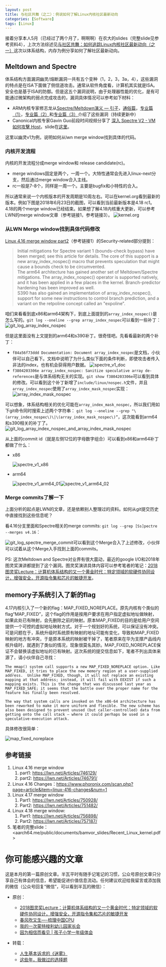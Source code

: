 ```yaml
---
layout: post
title: 与社区共舞（之二）：例说如何了解Linux内核社区最新动向
categories: [Software]
tags: [Linux]
---
```


接着分享本人5月（已经过了两个月了，啊啊啊）在农大的slides（完整slide见参考资料4），上次方法综述见[与社区共舞：如何追踪Linux内核社区最新动向（之一）](https://mp.weixin.qq.com/s?__biz=MzI5MzcwODYxMQ==&mid=2247483776&idx=1&sn=cfcd68120e95b3189b80e99f766bb6a4&chksm=ec6cb7acdb1b3eba24e78e672fce1ec48fc74fb138cdc4ccd5f8b85359ba61e7083e4581877b#rd)这次以体系结构，内存为例分享如何了解社区最新动向。

## Meltdown and Spectre
体系结构方面漏洞幽灵/熔断漏洞一共有五个变种（1，2，3，3a，4），这些漏洞的特点是在ISA下面做了侧信道攻击。通常从软件角度看，计算机其实就是ISA。安全也是基于ISA的防御。但是这五个漏洞说明，由于处理器性能的优化，是有可能通过微架构的弱点完成攻击的，漏洞具体情况可以参考如下材料：
* ARM内核专家修志龙从[Spectre/Meltdown演义 — 引子](https://mp.weixin.qq.com/s/CQC5uQrlluEpY36OV5-Mkw)，[通俗篇](https://mp.weixin.qq.com/s/ZTsCUHINDN1oGSg1u8QswQ)，[专业篇（1）](https://mp.weixin.qq.com/s/Iv4X4ZFeeM3nupx3BgseqA)，[专业篇（2）](https://mp.weixin.qq.com/s/VZrIBDbf9XqnEVTdV_AzOA)和[专业篇（3）](https://mp.weixin.qq.com/s/GsaVarmBca0qjFGAVQl_TA)介绍了这些漏洞（持续更新中）
* Canonical内核专家Gavin Guo前段时间视频分享了 [深入 Spectre V2 - VM 如何攻擊 Host](https://v.qq.com/x/page/a0691lzsc04.html)，slide在[这里](https://schd.ws/hosted_files/lc32018/da/Spectre%28v1%20v2%20v4%29%20V.S.%20Meltdown%28v3%29.pdf)。

这里以幽灵v1为例，说明如何从lwn merge window找到具体的代码。

### 内核开发流程

内核的开发流程分成merge window和 release candidate(rc)。
* merge windows固定是两个，一周一个。大特性通常会先进入linux-next分支，然后通过merge window合入主线。
* rc一般是7-8个，同样是一周一个。主要是bugfix和小特性的合入。

所以通常来说一个内核版本的开发周期是10周左右。可以在kernel.org看到最新的版本。例如下图是2018年6月23日的截图，可以看到当前最新版本是4.18 rc1。4.18的两个merge window已经结束。如果想了解4.18内核重大更新，可以参考LWN的merge window文章（参考链接1，参考链接3）。
![kernel.org](http://opuclx9sq.bkt.clouddn.com/2018-06-23-142052.png)

### 从LWN Merge window找到具体代码修改

[Linux 4.16 merge window part2](https://lwn.net/Articles/746791/)（参考链接1）的Security-related部分提到：

> Initial mitigations for Spectre variant 1 (bounds-check bypass) have been merged; see this article for details. The core of this support is a new array_index_nospec() macro that prevents speculation that might cause a bounds check to be circumvented.  
> The arm64 architecture has gained another set of Meltdown/Spectre mitigations. The array_index_nospec() operator is supported natively, and it has been applied in a few places in the kernel. Branch-predictor hardening has been improved as well.  
> S390 has also gained an implementation of array_index_nospec(), support for some new instructions to control branch prediction, and a variant on the retpoline concept called an "expoline".  

咱们来看看到底x86和arm64架构下，到底上面提到的`array_index_nospec()`是怎么写的。`git log --oneline --grep array_index_nospec`可以看到一些补丁：
![git_log_array_index_nospec](http://opuclx9sq.bkt.clouddn.com/2018-06-23-142201.png)

但是这里面没有上文提到的arm64和s390补丁。很奇怪吧。先看看最新的两个补丁：

* `f84a56f73ddd Documentation: Document array_index_nospec`是文档，小伙伴可以自己看下。文档中说明了为什么类似下面的条件判断，即使攻击者传入非法的index，也有机会获得用户数据。
  ![spectre_v1_doc](http://opuclx9sq.bkt.clouddn.com/2018-06-23-142603.jpg)
* `f3804203306e array_index_nospec: Sanitize speculative array de-references`是与体系结构无关的实现。`git show f3804203306e`可以看到具体的修改。可以看到这个补丁新增了`include/linux/nospec.h`文件，并且`array_index_nospec`使用了`array_index_mask_nospec`实现：![array_index_mask_nospec](http://opuclx9sq.bkt.clouddn.com/2018-06-23-142535.png)

可以想象，体系结构相关的优化可能在`array_index_mask_nospec`，所以我们用如下git命令同时搜索上述两个字符串：
`git log --oneline --grep "\(array_index_nospec\)\|\(array_index_mask_nospec\)”`，这次能看到arm64和s390相关的补丁了。
![git_log_array_index_nospec_and_array_index_mask_nospec](http://opuclx9sq.bkt.clouddn.com/2018-07-14-045408.png)

从上面的commit id（就是左侧12位的字母数字组合）可以看到x86和arm64补丁都做了什么：
* x86

  ![spectre_v1_x86](http://opuclx9sq.bkt.clouddn.com/2018-06-23-142500.jpg)

* arm64

  ![spectre_v1_arm64_01](http://opuclx9sq.bkt.clouddn.com/2018-06-23-142344.jpg)![spectre_v1_arm64_02](http://opuclx9sq.bkt.clouddn.com/2018-06-23-142355.jpg)

### Merge commits了解一下

上面分析的起点是LWN的文章，还是依赖别人整理过的资料。如何从git提交历史中直接找到这些信息呢？

看4.16分支里面和Spectre相关的merge commits: `git log --grep [Ss]pectre --merges v4.16`：

![git_log_spectre_merge_commit](http://opuclx9sq.bkt.clouddn.com/2018-07-14-053858.png)可以看到这个Merge合入了上述修改，小伙伴可以试着从这个Merge入手找到上面的commits。

PS: 这次Meltdown and Spectre对业界有很大震动，最近的google I/O和2018年图灵奖演讲都提到了这个漏洞。图灵奖演讲具体内容可以参考笔者的笔记：[2018图灵奖Lecture：计算机体系结构的又一个黄金时代：特定领域的软硬件协同设计，增强安全，开源指令集和芯片的敏捷开发](https://mp.weixin.qq.com/s/D52QGaBlE6sRglP1Rt9KcA)。

## memory子系统引入了新的flag
4.17内核引入了一个新的flag：MAP_FIXED_NOREPLACE。原先内核有个类似的flag“MAP_FIXED”，这个flag的作用是按用户要求在用户指定虚拟地址做映射，如果此处已有映射，会先删除之前的映射。原本MAP_FIXED的目的是给用户空间提供一个可控的虚拟地址映射方式。对于一个规划好的系统，可以保证没有冲突。可是问题在于，系统升级时系统原有映射的地址可能有变化，导致和MAP_FIXED映射的地方有冲突，于是原本系统的映射被干掉了，笔者原来在华为支撑产品线内核升级时，就遇到了类似的情况，现象很莫名其妙。MAP_FIXED_NOREPLACE保证不会替换该虚拟地址的已有映射。这次系统的提交信息如下，笔者不列出具体来源了，请小伙伴自己寻找：

```
The mmap() system call supports a new MAP_FIXED_NOREPLACE option. Like MAP_FIXED, it tries to place the new memory region at a user-supplied address.  Unlike MAP_FIXED, though, it will not replace an existing mapping at that address; instead, it will fail with EEXIST if such a mapping exists. This is the change that was discussed last year as MAP_FIXED_SAFE; it seems that the battle over the proper name for the feature has finally been resolved.
```

```
The way that system calls are invoked on the x86-64 architecture has been reworked to make it more uniform and flexible. The new scheme has also been designed to prevent unused (but caller-controlled) data from getting onto the call stack — where it could perhaps be used in a speculative-execution attack.
```

具体修改很简单：

![map_fixed_noreplace](http://opuclx9sq.bkt.clouddn.com/2018-06-23-142257.jpg)

## 参考链接
1. Linux 4.16 merge window
	1. part1: <https://lwn.net/Articles/746129/>
	2. part2: <https://lwn.net/Articles/746791/>
2. Linux 4.16 Changes：<https://www.phoronix.com/scan.php?page=article&item=linux-416-changes&num=1>
3. Linux 4.17 merge window
	1. Part1: <https://lwn.net/Articles/750928/>
	2. Part2: <https://lwn.net/Articles/751482/>
4.  Linux 4.18 merge window:
    1. Part1: <https://lwn.net/Articles/756898/>
    2. Part2: <https://lwn.net/Articles/757187/>
5. 笔者的完整slide：<aarch64.me/public/documents/bamvor_slides/Recent_Linux_kernel.pdf>

# 你可能感兴趣的文章

这是本月的第一篇原创文章。半瓦平时有随手记笔记的习惯，公众号原创文章只分享自己有体会的信息，希望能促进价值信息流动。任何建议欢迎给我留言或添加我的微信（公众号回复“微信”，可以看到半瓦的微信）：

- 原创：

  - [2018图灵奖Lecture：计算机体系结构的又一个黄金时代：特定领域的软硬件协同设计，增强安全，开源指令集和芯片的敏捷开发](https://mp.weixin.qq.com/s?__biz=MzI5MzcwODYxMQ==&mid=2247483810&idx=1&sn=7da1d609b0d8d3c91a5fee82d2b5551a&chksm=ec6cb78edb1b3e98d5f201457d69c08565e28757be2ff36a97b40e5d1e24d5eeea006812b54a&scene=21#wechat_redirect)
  - [春风吹又生—-梳理中国CPU](http://mp.weixin.qq.com/s?__biz=MzI5MzcwODYxMQ==&mid=2247483744&idx=1&sn=c1e047036062dd97aae70cd8d6682f41&chksm=ec6cb74cdb1b3e5a9a21be4b24519a125e071461c02fb4e962c839e2647824ffd313d542b9ae&scene=21#wechat_redirect)
  - [我的一次蒙特梭利幼儿园家长会](https://mp.weixin.qq.com/s?__biz=MzI5MzcwODYxMQ==&mid=2247483711&idx=1&sn=3e20719546efd189d971f3d0550c3e08&chksm=ec6cb713db1b3e0592f911a7cc1e640bf87425679be4b623658e0f1329e7e51577b1964eed9f&scene=21#wechat_redirect)
  - [因为相信而看见 \| 孩子小学一年级体会](https://mp.weixin.qq.com/s?__biz=MzI5MzcwODYxMQ==&mid=2247483815&idx=1&sn=e97e0feb9b9d75e3d710dc2cbd1f9340&chksm=ec6cb78bdb1b3e9d86e2354bd56035619de3adf8fe6f96a858dd58a3098181503c007676faa9&scene=21#wechat_redirect)

- 转载：

  - [人生基本诉求的《迷雾》](https://mp.weixin.qq.com/s?__biz=MzI5MzcwODYxMQ==&mid=2247483746&idx=1&sn=9616a6811505d772711b3c589990dcf5&chksm=ec6cb74edb1b3e58661187d1e91716e7fad3728265ae3b29b9bb334a7508551a5f4ab043a67f&scene=21#wechat_redirect)
  - [这些年，我做过的选择题](https://mp.weixin.qq.com/s?__biz=MzI5MzcwODYxMQ==&mid=2247483829&idx=1&sn=00ce3ba780fec1df755bcef56d56d64a&chksm=ec6cb799db1b3e8f8fd726e2a16f7af17c48c1d37996c0f8938645cd08ef7bfa9d67c38b1a0a#rd)
